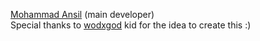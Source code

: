 [Mohammad Ansil](https://github.com/MasterOfBrokenLogic) (main developer)  
Special thanks to [wodxgod](https://github.com/wodxgod) kid for the idea to create this :)
